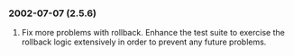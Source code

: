 ### 2002\-07\-07 (2\.5\.6\)

1. Fix more problems with rollback. Enhance the test suite to exercise
 the rollback logic extensively in order to prevent any future problems.




